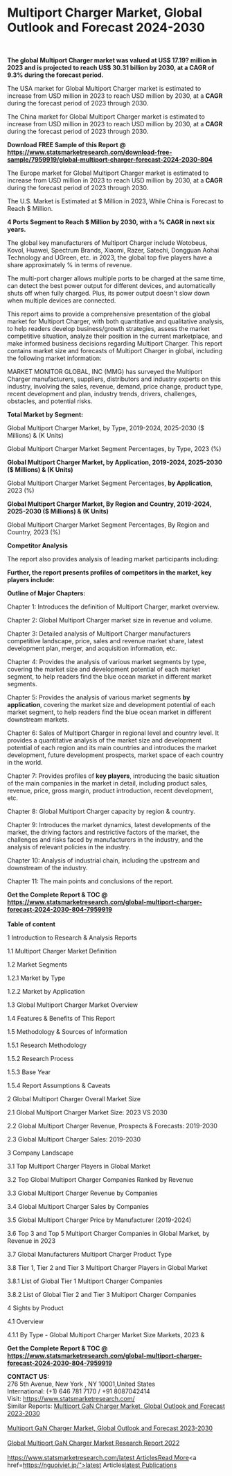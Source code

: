 <h1>Multiport Charger Market, Global Outlook and Forecast 2024-2030</h1><br/><p><strong>The global Multiport Charger market was valued at US$ 17.19? million in 2023 and is projected to reach US$ 30.31 billion by 2030, at a <strong>CAGR</strong> of 9.3% during the forecast period. </strong></p><p>The USA market for Global Multiport Charger market is estimated to increase from USD million in 2023 to reach USD million by 2030, at a <strong>CAGR</strong> during the forecast period of 2023 through 2030.</p><p>The China market for Global Multiport Charger market is estimated to increase from USD million in 2023 to reach USD million by 2030, at a <strong>CAGR</strong> during the forecast period of 2023 through 2030.</p><p><strong>Download FREE Sample of this Report @ <a href="https://www.statsmarketresearch.com/download-free-sample/7959919/global-multiport-charger-forecast-2024-2030-804">https://www.statsmarketresearch.com/download-free-sample/7959919/global-multiport-charger-forecast-2024-2030-804</a></strong></p><p>The Europe market for Global Multiport Charger market is estimated to increase from USD million in 2023 to reach USD million by 2030, at a <strong>CAGR</strong> during the forecast period of 2023 through 2030.</p><p>The U.S. Market is Estimated at $ Million in 2023, While China is Forecast to Reach $ Million.</p><p><strong>4 Ports Segment to Reach $ Million by 2030, with a % <strong>CAGR</strong> in next six years.</strong></p><p>The global key manufacturers of Multiport Charger include Wotobeus, Kovol, Huawei, Spectrum Brands, Xiaomi, Razer, Satechi, Dongguan Aohai Technology and UGreen, etc. in 2023, the global top five players have a share approximately % in terms of revenue.</p><p>The multi-port charger allows multiple ports to be charged at the same time, can detect the best power output for different devices, and automatically shuts off when fully charged. Plus, its power output doesn't slow down when multiple devices are connected.</p><p>This report aims to provide a comprehensive presentation of the global market for Multiport Charger, with both quantitative and qualitative analysis, to help readers develop business/growth strategies, assess the market competitive situation, analyze their position in the current marketplace, and make informed business decisions regarding Multiport Charger. This report contains market size and forecasts of Multiport Charger in global, including the following market information:</p><p>MARKET MONITOR GLOBAL, INC (MMG) has surveyed the Multiport Charger manufacturers, suppliers, distributors and industry experts on this industry, involving the sales, revenue, demand, price change, product type, recent development and plan, industry trends, drivers, challenges, obstacles, and potential risks.</p><p><strong>Total Market by Segment:</strong></p><p>Global Multiport Charger Market, by Type, 2019-2024, 2025-2030 ($ Millions) & (K Units)</p><p>Global Multiport Charger Market Segment Percentages, by Type, 2023 (%)</p><p><strong>Global Multiport Charger Market, <strong>by Application</strong>, 2019-2024, 2025-2030 ($ Millions) & (K Units)</strong></p><p>Global Multiport Charger Market Segment Percentages, <strong>by Application</strong>, 2023 (%)</p><p><strong>Global Multiport Charger Market, By Region and Country, 2019-2024, 2025-2030 ($ Millions) & (K Units)</strong></p><p>Global Multiport Charger Market Segment Percentages, By Region and Country, 2023 (%)</p><p><strong>Competitor Analysis</strong></p><p>The report also provides analysis of leading market participants including:</p><p><strong>Further, the report presents profiles of competitors in the market, <strong>key players</strong> include:</strong></p><p><strong>Outline of Major Chapters:</strong></p><p>Chapter 1: Introduces the definition of Multiport Charger, market overview.</p><p>Chapter 2: Global Multiport Charger market size in revenue and volume.</p><p>Chapter 3: Detailed analysis of Multiport Charger manufacturers competitive landscape, price, sales and revenue market share, latest development plan, merger, and acquisition information, etc.</p><p>Chapter 4: Provides the analysis of various market segments by type, covering the market size and development potential of each market segment, to help readers find the blue ocean market in different market segments.</p><p>Chapter 5: Provides the analysis of various market segments <strong>by application</strong>, covering the market size and development potential of each market segment, to help readers find the blue ocean market in different downstream markets.</p><p>Chapter 6: Sales of Multiport Charger in regional level and country level. It provides a quantitative analysis of the market size and development potential of each region and its main countries and introduces the market development, future development prospects, market space of each country in the world.</p><p>Chapter 7: Provides profiles of <strong>key players</strong>, introducing the basic situation of the main companies in the market in detail, including product sales, revenue, price, gross margin, product introduction, recent development, etc.</p><p>Chapter 8: Global Multiport Charger capacity by region & country.</p><p>Chapter 9: Introduces the market dynamics, latest developments of the market, the driving factors and restrictive factors of the market, the challenges and risks faced by manufacturers in the industry, and the analysis of relevant policies in the industry.</p><p>Chapter 10: Analysis of industrial chain, including the upstream and downstream of the industry.</p><p>Chapter 11: The main points and conclusions of the report.</p><div><b>Get the Complete Report & TOC @ <a href="https://www.statsmarketresearch.com/global-multiport-charger-forecast-2024-2030-804-7959919">https://www.statsmarketresearch.com/global-multiport-charger-forecast-2024-2030-804-7959919</a></b></div><br><b>Table of content</b><p>1 Introduction to Research & Analysis Reports<br />
 
  1.1 Multiport Charger Market Definition<br />
 
  1.2 Market Segments<br />
 
  1.2.1 Market by Type<br />
 
  1.2.2 Market by Application<br />
 
  1.3 Global Multiport Charger Market Overview<br />
 
  1.4 Features & Benefits of This Report<br />
 
  1.5 Methodology & Sources of Information<br />
 
  1.5.1 Research Methodology<br />
 
  1.5.2 Research Process<br />
 
  1.5.3 Base Year<br />
 
  1.5.4 Report Assumptions & Caveats<br />
 
 2 Global Multiport Charger Overall Market Size<br />
 
  2.1 Global Multiport Charger Market Size: 2023 VS 2030<br />
 
  2.2 Global Multiport Charger Revenue, Prospects & Forecasts: 2019-2030<br />
 
  2.3 Global Multiport Charger Sales: 2019-2030<br />
 
 3 Company Landscape<br />
 
  3.1 Top Multiport Charger Players in Global Market<br />
 
  3.2 Top Global Multiport Charger Companies Ranked by Revenue<br />
 
  3.3 Global Multiport Charger Revenue by Companies<br />
 
  3.4 Global Multiport Charger Sales by Companies<br />
 
  3.5 Global Multiport Charger Price by Manufacturer (2019-2024)<br />
 
  3.6 Top 3 and Top 5 Multiport Charger Companies in Global Market, by Revenue in 2023<br />
 
  3.7 Global Manufacturers Multiport Charger Product Type<br />
 
  3.8 Tier 1, Tier 2 and Tier 3 Multiport Charger Players in Global Market<br />
 
  3.8.1 List of Global Tier 1 Multiport Charger Companies<br />
 
  3.8.2 List of Global Tier 2 and Tier 3 Multiport Charger Companies<br />
 
 4 Sights by Product<br />
 
  4.1 Overview<br />
 
  4.1.1 By Type - Global Multiport Charger Market Size Markets, 2023 &<br><div><b>Get the Complete Report & TOC @ <a href="https://www.statsmarketresearch.com/global-multiport-charger-forecast-2024-2030-804-7959919">https://www.statsmarketresearch.com/global-multiport-charger-forecast-2024-2030-804-7959919</a></b></div></p> <b>CONTACT US:</b><br>276 5th Avenue, New York , NY 10001,United States<br>International: (+1) 646 781 7170 / +91 8087042414<br>Visit: <a href="https://www.statsmarketresearch.com/">https://www.statsmarketresearch.com/</a><br>Similar Reports: <a href="https://www.statsmarketresearch.com/global-multiport-charger-forecast-2024-2030-804-7959919">Multiport GaN Charger Market, Global Outlook and Forecast 2023-2030</a><br/><br/><a href="https://www.statsmarketresearch.com/global-multiport-charger-forecast-2024-2030-804-7959919">Multiport GaN Charger Market, Global Outlook and Forecast 2023-2030</a><br/><br/><a href="https://www.statsmarketresearch.com/global-multiport-charger-forecast-2024-2030-804-7959919">Global Multiport GaN Charger Market Research Report 2022</a><br/><br/><a href="https://gyeongbokgung.com">https://www.statsmarketresearch.com/</a><a href="https://hallyeomaritime.com">latest Articles</a><a href="https://jingwansa.com">Read More</a><a href=https://nguoiviet.jp/">latest Articles</a><a href="https://www.intelmarketresearch.com/">latest Publications</a>